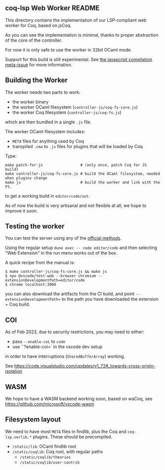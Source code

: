## coq-lsp Web Worker README

This directory contains the implementation of our LSP-compliant web
worker for Coq, based on jsCoq.

As you can see the implementation is minimal, thanks to proper
abstraction of the core of the controller.

For now it is only safe to use the worker in 32bit OCaml mode.

Support for this build is still experimental. See [the javascript
compilation
meta-issue](https://github.com/ejgallego/coq-lsp/issues/833) for more
information.

## Building the Worker

The worker needs two parts to work:

- the worker binary
- the worker OCaml filesystem (`controller-js/coq-fs-core.js`)
- the worker Coq filesystem (`controller-js/coq-fs.js`)

which are then bundled in a single `.js` file.

The worker OCaml filesystem includes:
- `META` files for anything used by Coq
- transpiled `.cma` to `.js` files for plugins that will be loaded by Coq

Type:

```
make patch-for-js                 # (only once, patch Coq for JS build)
make controller-js/coq-fs-core.js # build the OCaml filesystem, needed when plugins change
make js                           # build the worker and link with the FS.
```
to get a working build in `editor/code/out`.

As of now the build is very artisanal and not flexible at all, we hope to improve it soon.

## Testing the worker

You can test the server using any of the [official methods](https://code.visualstudio.com/api/extension-guides/web-extensions#test-your-web-extension).

Using the regular setup `dune exec -- code editor/code` and then
selecting "Web Extension" in the run menu works out of the box.

A quick recipe from the manual is:

```
$ make controller-js/coq-fs-core.js && make js
$ npx @vscode/test-web --browser chromium --extensionDevelopmentPath=editor/code
$ chrome localhost:3000
```

you can also download the artifacts from the CI build, and point
`--extensionDevelopmentPath=` to the path you have downloaded the
extension + Coq build.

## COI

As of Feb 2023, due to security restrictions, you may need to either:

 - pass `--enable-coi` to `code`
 - use ``?enable-coi=` in the vscode dev setup

in order to have interruptions (`SharedBufferArray`) working.

See https://code.visualstudio.com/updates/v1_72#_towards-cross-origin-isolation

## WASM

We hope to have a WASM backend working soon, based on waCoq, see
https://github.com/microsoft/vscode-wasm

## Filesystem layout

We need to have most `META` files in findlib, plus the Coq and
`coq-lsp.serlib.*` plugins. These should be precompiled.

- `/static/lib`: OCaml findlib root
- `/static/coqlib`: Coq root, with regular paths
  + `/static/coqlib/theories`
  + `/static/coqlib/user-contrib`
